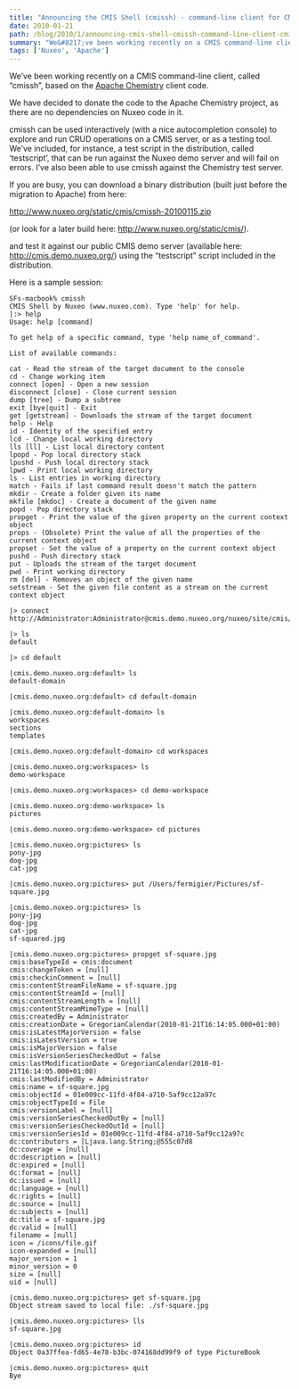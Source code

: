 ```yaml
---
title: "Announcing the CMIS Shell (cmissh) - command-line client for CMIS"
date: 2010-01-21
path: /blog/2010/1/announcing-cmis-shell-cmissh-command-line-client-cmis
summary: "We&#8217;ve been working recently on a CMIS command-line client, called &#8220;cmissh&#8221;, based on the Apache Chemistry client code."
tags: ['Nuxeo', 'Apache']
---
```


<p>We&#8217;ve been working recently on a CMIS command-line client, called
&#8220;cmissh&#8221;, based on the <a href="https://chemistry.apache.org/">Apache Chemistry</a>
client code.</p> 
<p>We have decided to donate the code to the Apache Chemistry project, as
there are no dependencies on Nuxeo code in it.</p> 
<p>cmissh can be used interactively (with a nice autocompletion console)
to explore and run CRUD operations on a CMIS server, or as a testing
tool. We&#8217;ve included, for instance, a test script in the distribution,
called &#8216;testscript&#8217;, that can be run against the Nuxeo demo server and
will fail on errors. I&#8217;ve also been able to use cmissh against the
Chemistry test server.</p> 
<p>If you are busy, you can download a binary distribution (built just
before the migration to Apache) from here:</p> 
<p><a href="http://www.nuxeo.org/static/cmis/cmissh-20100115.zip">http://www.nuxeo.org/static/cmis/cmissh-20100115.zip</a></p> 
<p>(or look for a later build here: <a href="http://www.nuxeo.org/static/cmis/">http://www.nuxeo.org/static/cmis/</a>).</p> 
<p>and test it against our public CMIS demo server (available here:
<a href="http://cmis.demo.nuxeo.org/">http://cmis.demo.nuxeo.org/</a>) using the &#8220;testscript&#8221; script included
in the distribution.</p> 
<p>Here is a sample session:</p> 

<pre><code class="prettyprint lang-text">SFs-macbook% cmissh
CMIS Shell by Nuxeo (www.nuxeo.com). Type 'help' for help.
|:&gt; help
Usage: help [command]

To get help of a specific command, type 'help name_of_command'.

List of available commands:

cat - Read the stream of the target document to the console
cd - Change working item
connect [open] - Open a new session
disconnect [close] - Close current session
dump [tree] - Dump a subtree
exit [bye|quit] - Exit
get [getstream] - Downloads the stream of the target document
help - Help
id - Identity of the specified entry
lcd - Change local working directory
lls [ll] - List local directory content
lpopd - Pop local directory stack
lpushd - Push local directory stack
lpwd - Print local working directory
ls - List entries in working directory
match - Fails if last command result doesn't match the pattern
mkdir - Create a folder given its name
mkfile [mkdoc] - Create a document of the given name
popd - Pop directory stack
propget - Print the value of the given property on the current context object
props - (Obsolete) Print the value of all the properties of the current context object
propset - Set the value of a property on the current context object
pushd - Push directory stack
put - Uploads the stream of the target document
pwd - Print working directory
rm [del] - Removes an object of the given name
setstream - Set the given file content as a stream on the current context object

|&gt; connect http://Administrator:Administrator@cmis.demo.nuxeo.org/nuxeo/site/cmis/repository

|&gt; ls
default

|&gt; cd default

|cmis.demo.nuxeo.org:default&gt; ls
default-domain

|cmis.demo.nuxeo.org:default&gt; cd default-domain

|cmis.demo.nuxeo.org:default-domain&gt; ls
workspaces
sections
templates

|cmis.demo.nuxeo.org:default-domain&gt; cd workspaces

|cmis.demo.nuxeo.org:workspaces&gt; ls
demo-workspace

|cmis.demo.nuxeo.org:workspaces&gt; cd demo-workspace

|cmis.demo.nuxeo.org:demo-workspace&gt; ls
pictures

|cmis.demo.nuxeo.org:demo-workspace&gt; cd pictures

|cmis.demo.nuxeo.org:pictures&gt; ls
pony-jpg
dog-jpg
cat-jpg

|cmis.demo.nuxeo.org:pictures&gt; put /Users/fermigier/Pictures/sf-square.jpg 

|cmis.demo.nuxeo.org:pictures&gt; ls
pony-jpg
dog-jpg
cat-jpg
sf-squared.jpg

|cmis.demo.nuxeo.org:pictures&gt; propget sf-square.jpg
cmis:baseTypeId = cmis:document
cmis:changeToken = [null]
cmis:checkinComment = [null]
cmis:contentStreamFileName = sf-square.jpg
cmis:contentStreamId = [null]
cmis:contentStreamLength = [null]
cmis:contentStreamMimeType = [null]
cmis:createdBy = Administrator
cmis:creationDate = GregorianCalendar(2010-01-21T16:14:05.000+01:00)
cmis:isLatestMajorVersion = false
cmis:isLatestVersion = true
cmis:isMajorVersion = false
cmis:isVersionSeriesCheckedOut = false
cmis:lastModificationDate = GregorianCalendar(2010-01-21T16:14:05.000+01:00)
cmis:lastModifiedBy = Administrator
cmis:name = sf-square.jpg
cmis:objectId = 01e009cc-11fd-4f84-a710-5af9cc12a97c
cmis:objectTypeId = File
cmis:versionLabel = [null]
cmis:versionSeriesCheckedOutBy = [null]
cmis:versionSeriesCheckedOutId = [null]
cmis:versionSeriesId = 01e009cc-11fd-4f84-a710-5af9cc12a97c
dc:contributors = [Ljava.lang.String;@555c07d8
dc:coverage = [null]
dc:description = [null]
dc:expired = [null]
dc:format = [null]
dc:issued = [null]
dc:language = [null]
dc:rights = [null]
dc:source = [null]
dc:subjects = [null]
dc:title = sf-square.jpg
dc:valid = [null]
filename = [null]
icon = /icons/file.gif
icon-expanded = [null]
major_version = 1
minor_version = 0
size = [null]
uid = [null]

|cmis.demo.nuxeo.org:pictures&gt; get sf-square.jpg
Object stream saved to local file: ./sf-square.jpg

|cmis.demo.nuxeo.org:pictures&gt; lls
sf-square.jpg

|cmis.demo.nuxeo.org:pictures&gt; id
Object 0a37ffea-fd65-4e78-b3bc-074168dd99f9 of type PictureBook

|cmis.demo.nuxeo.org:pictures&gt; quit
Bye
</code></pre> 
 

